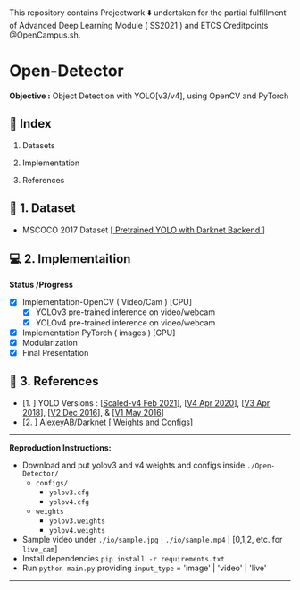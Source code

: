 This repository contains Projectwork :arrow_down: undertaken for the partial fulfillment of Advanced Deep Learning Module ( SS2021 ) and ETCS Creditpoints @OpenCampus.sh.

# Open-Detector

**Objective :** Object Detection with YOLO[v3/v4], using OpenCV and PyTorch

## :beginner: Index

1. Datasets

2. Implementation

3. References

## :diamond_shape_with_a_dot_inside: 1. Dataset

- MSCOCO 2017 Dataset [[ Pretrained YOLO with Darknet Backend ](https://github.com/AlexeyAB/darknet)]

## :computer: 2. Implementaition

**Status /Progress**

- [x] Implementation-OpenCV ( Video/Cam ) [CPU]
    - [x] YOLOv3 pre-trained inference on video/webcam
    - [x] YOLOv4 pre-trained inference on video/webcam
- [x] Implementation PyTorch ( images ) [GPU]
- [x] Modularization
- [x] Final Presentation

## :bookmark_tabs: 3. References

- [1. ] YOLO Versions : [[Scaled-v4 Feb 2021](https://arxiv.org/pdf/2011.08036.pdf)], [[V4 Apr 2020](https://arxiv.org/pdf/2004.10934v1.pdf)], [[V3 Apr 2018](https://arxiv.org/pdf/1804.02767v1.pdf)], [[V2 Dec 2016](https://arxiv.org/pdf/1612.08242v1.pdf)], & [[V1 May 2016](https://arxiv.org/pdf/1506.02640v5.pdf)]
- [2. ] AlexeyAB/Darknet [[ Weights and Configs]](https://github.com/AlexeyAB/darknet)


***
**Reproduction Instructions:**
- Download and put yolov3 and v4 weights and configs inside `./Open-Detector/`
  - `configs/`
    - `yolov3.cfg`
    - `yolov4.cfg`
  - `weights`
    - `yolov3.weights`
    - `yolov4.weights`
- Sample video under `./io/sample.jpg` | `./io/sample.mp4` | [0,1,2, etc. for `live_cam`]
- Install dependencies `pip install -r requirements.txt`
- Run `python main.py` providing `input_type` = 'image' | 'video' | 'live'
***
